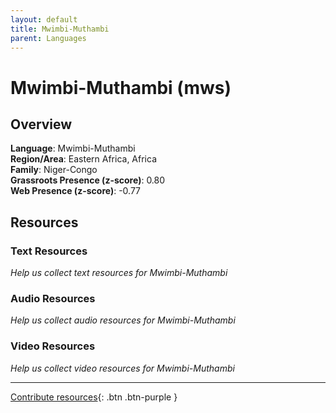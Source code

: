 ```yaml
---
layout: default
title: Mwimbi-Muthambi
parent: Languages
---
```


# Mwimbi-Muthambi (mws)

## Overview

**Language**: Mwimbi-Muthambi  
**Region/Area**: Eastern Africa, Africa  
**Family**: Niger-Congo  
**Grassroots Presence (z-score)**: 0.80  
**Web Presence (z-score)**: -0.77  

## Resources

### Text Resources
*Help us collect text resources for Mwimbi-Muthambi*

### Audio Resources
*Help us collect audio resources for Mwimbi-Muthambi*

### Video Resources
*Help us collect video resources for Mwimbi-Muthambi*

---

[Contribute resources](https://forms.office.com/e/1SfLJx3u1r){: .btn .btn-purple }
